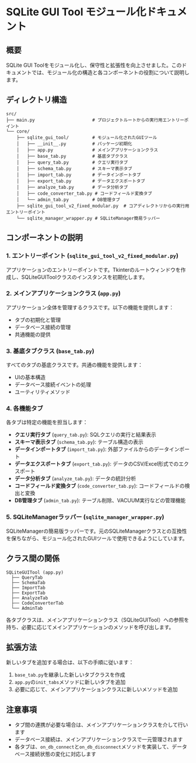# SQLite GUI Tool モジュール化ドキュメント

## 概要

SQLite GUI Toolをモジュール化し、保守性と拡張性を向上させました。このドキュメントでは、モジュール化の構造と各コンポーネントの役割について説明します。

## ディレクトリ構造

```
src/
├── main.py                      # プロジェクトルートからの実行用エントリーポイント
└── core/
    ├── sqlite_gui_tool/         # モジュール化されたGUIツール
    │   ├── __init__.py          # パッケージ初期化
    │   ├── app.py               # メインアプリケーションクラス
    │   ├── base_tab.py          # 基底タブクラス
    │   ├── query_tab.py         # クエリ実行タブ
    │   ├── schema_tab.py        # スキーマ表示タブ
    │   ├── import_tab.py        # データインポートタブ
    │   ├── export_tab.py        # データエクスポートタブ
    │   ├── analyze_tab.py       # データ分析タブ
    │   ├── code_converter_tab.py # コードフィールド変換タブ
    │   └── admin_tab.py         # DB管理タブ
    ├── sqlite_gui_tool_v2_fixed_modular.py  # コアディレクトリからの実行用エントリーポイント
    └── sqlite_manager_wrapper.py # SQLiteManager簡易ラッパー
```

## コンポーネントの説明

### 1. エントリーポイント (`sqlite_gui_tool_v2_fixed_modular.py`)

アプリケーションのエントリーポイントです。Tkinterのルートウィンドウを作成し、SQLiteGUIToolクラスのインスタンスを初期化します。

### 2. メインアプリケーションクラス (`app.py`)

アプリケーション全体を管理するクラスです。以下の機能を提供します：

- タブの初期化と管理
- データベース接続の管理
- 共通機能の提供

### 3. 基底タブクラス (`base_tab.py`)

すべてのタブの基底クラスです。共通の機能を提供します：

- UIの基本構造
- データベース接続イベントの処理
- ユーティリティメソッド

### 4. 各機能タブ

各タブは特定の機能を担当します：

- **クエリ実行タブ** (`query_tab.py`): SQLクエリの実行と結果表示
- **スキーマ表示タブ** (`schema_tab.py`): テーブル構造の表示
- **データインポートタブ** (`import_tab.py`): 外部ファイルからのデータインポート
- **データエクスポートタブ** (`export_tab.py`): データのCSV/Excel形式でのエクスポート
- **データ分析タブ** (`analyze_tab.py`): データの統計分析
- **コードフィールド変換タブ** (`code_converter_tab.py`): コードフィールドの検出と変換
- **DB管理タブ** (`admin_tab.py`): テーブル削除、VACUUM実行などの管理機能

### 5. SQLiteManagerラッパー (`sqlite_manager_wrapper.py`)

SQLiteManagerの簡易版ラッパーです。元のSQLiteManagerクラスとの互換性を保ちながら、モジュール化されたGUIツールで使用できるようにしています。

## クラス間の関係

```
SQLiteGUITool (app.py)
  ├── QueryTab
  ├── SchemaTab
  ├── ImportTab
  ├── ExportTab
  ├── AnalyzeTab
  ├── CodeConverterTab
  └── AdminTab
```

各タブクラスは、メインアプリケーションクラス（SQLiteGUITool）への参照を持ち、必要に応じてメインアプリケーションのメソッドを呼び出します。

## 拡張方法

新しいタブを追加する場合は、以下の手順に従います：

1. `base_tab.py`を継承した新しいタブクラスを作成
2. `app.py`の`init_tabs`メソッドに新しいタブを追加
3. 必要に応じて、メインアプリケーションクラスに新しいメソッドを追加

## 注意事項

- タブ間の連携が必要な場合は、メインアプリケーションクラスを介して行います
- データベース接続は、メインアプリケーションクラスで一元管理されます
- 各タブは、`on_db_connect`と`on_db_disconnect`メソッドを実装して、データベース接続状態の変化に対応します